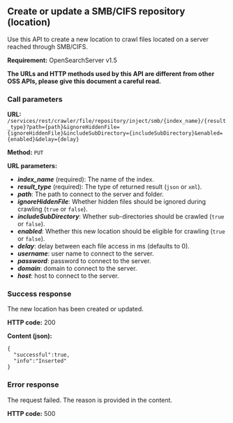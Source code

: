## Create or update a SMB/CIFS repository (location)

Use this API to create a new location to crawl files located on a server reached through SMB/CIFS.

**Requirement:** OpenSearchServer v1.5

**The URLs and HTTP methods used by this API are different from other OSS APIs, please give this document a careful read.**

### Call parameters

**URL:** `/services/rest/crawler/file/repository/inject/smb/{index_name}/{result_type}?path={path}&ignoreHiddenFile={ignoreHiddenFile}&includeSubDirectory={includeSubDirectory}&enabled={enabled}&delay={delay}`

**Method:** ```PUT```

**URL parameters:**

- _**index_name**_ (required): The name of the index.
- _**result_type**_ (required): The type of returned result (`json` or `xml`).
- _**path**_: The path to connect to the server and folder. 
- _**ignoreHiddenFile**_: Whether hidden files should be ignored during crawling (`true` or `false`).
- _**includeSubDirectory**_: Whether sub-directories should be crawled (`true` or `false`).
- _**enabled**_: Whether this new location should be eligible for crawling (`true` or `false`).
- _**delay**_: delay between each file access in ms (defaults to 0).
- _**username**_: user name to connect to the server.
- _**password**_: password to connect to the server.
- _**domain**_: domain to connect to the server.
- _**host**_: host to connect to the server.

### Success response
The new location has been created or updated.

**HTTP code:**
200

**Content (json):**

    {
      "successful":true,
      "info":"Inserted"
    }

### Error response

The request failed. The reason is provided in the content.

**HTTP code:**
500
